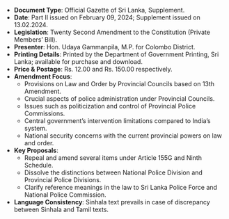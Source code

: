 - **Document Type**: Official Gazette of Sri Lanka, Supplement.
- **Date**: Part II issued on February 09, 2024; Supplement issued on 13.02.2024.
- **Legislation**: Twenty Second Amendment to the Constitution (Private Members’ Bill).
- **Presenter**: Hon. Udaya Gammanpila, M.P. for Colombo District.
- **Printing Details**: Printed by the Department of Government Printing, Sri Lanka; available for purchase and download.
- **Price & Postage**: Rs. 12.00 and Rs. 150.00 respectively.
- **Amendment Focus**:
  - Provisions on Law and Order by Provincial Councils based on 13th Amendment.
  - Crucial aspects of police administration under Provincial Councils.
  - Issues such as politicization and control of Provincial Police Commissions.
  - Central government’s intervention limitations compared to India’s system.
  - National security concerns with the current provincial powers on law and order.
- **Key Proposals**:
  - Repeal and amend several items under Article 155G and Ninth Schedule.
  - Dissolve the distinctions between National Police Division and Provincial Police Divisions.
  - Clarify reference meanings in the law to Sri Lanka Police Force and National Police Commission.
- **Language Consistency**: Sinhala text prevails in case of discrepancy between Sinhala and Tamil texts.
